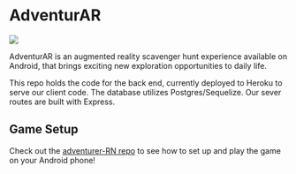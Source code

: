 # AdventurAR

<img src="https://i.imgur.com/O7QcdYA.png">

AdventurAR is an augmented reality scavenger hunt experience available on Android, that brings exciting new exploration opportunities to daily life.

This repo holds the code for the back end, currently deployed to Heroku to serve our client code. The database utilizes Postgres/Sequelize. Our sever routes are built with Express.

## Game Setup

Check out the [adventurer-RN repo](https://github.com/AdventurerScavengerHunt/adventurer-RN) to see how to set up and play the game on your Android phone!
